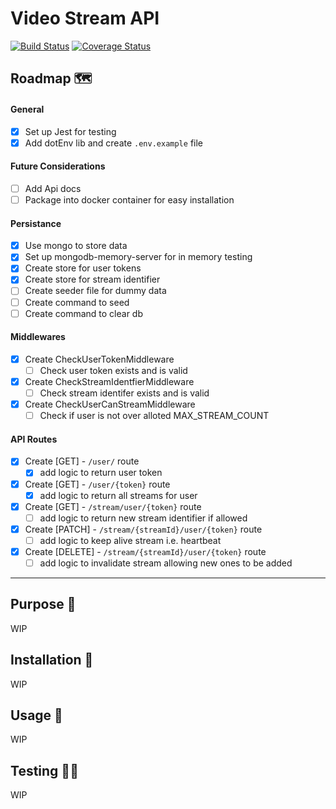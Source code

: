 # Video Stream API

[![Build Status](https://travis-ci.org/rahman95/video-stream-api.svg?branch=master)](https://travis-ci.org/rahman95/video-stream-api)
[![Coverage Status](https://coveralls.io/repos/github/rahman95/video-stream-api/badge.svg?branch=master)](https://coveralls.io/github/rahman95/video-stream-api?branch=master)

## Roadmap 🗺

#### General

- [x] Set up Jest for testing
- [x] Add dotEnv lib and create `.env.example` file

#### Future Considerations

- [ ] Add Api docs
- [ ] Package into docker container for easy installation

#### Persistance

- [x] Use mongo to store data
- [x] Set up mongodb-memory-server for in memory testing
- [x] Create store for user tokens
- [x] Create store for stream identifier
- [ ] Create seeder file for dummy data
- [ ] Create command to seed
- [ ] Create command to clear db

#### Middlewares

- [x] Create CheckUserTokenMiddleware
  - [ ] Check user token exists and is valid
- [x] Create CheckStreamIdentfierMiddleware 
  - [ ] Check stream identifer exists and is valid
- [x] Create CheckUserCanStreamMiddleware
  - [ ] Check if user is not over alloted MAX_STREAM_COUNT

#### API Routes

- [x] Create [GET] - `/user/` route
  - [x] add logic to return user token
- [x] Create [GET] - `/user/{token}` route
  - [x] add logic to return all streams for user
- [x] Create [GET] - `/stream/user/{token}` route 
  - [ ] add logic to return new stream identifier if allowed
- [x] Create [PATCH] - `/stream/{streamId}/user/{token}` route 
  - [ ] add logic to keep alive stream i.e. heartbeat
- [x] Create [DELETE] - `/stream/{streamId}/user/{token}` route 
  - [ ] add logic to invalidate stream allowing new ones to be added

---- 
## Purpose 🔎

WIP

## Installation 🎯

WIP

## Usage 🚀

WIP

## Testing 🏋️‍♀️

WIP

